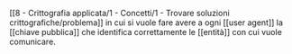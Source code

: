 [[8 - Crittografia applicata/1 - Concetti/1 - Trovare soluzioni crittografiche/problema]] in cui si vuole fare avere a ogni [[user agent]] la [[chiave pubblica]] che identifica correttamente le [[entità]] con cui vuole comunicare.

